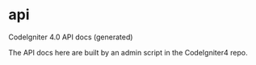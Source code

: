 # api
CodeIgniter 4.0 API docs (generated)

The API docs here are built by an admin script in the CodeIgniter4 repo.
